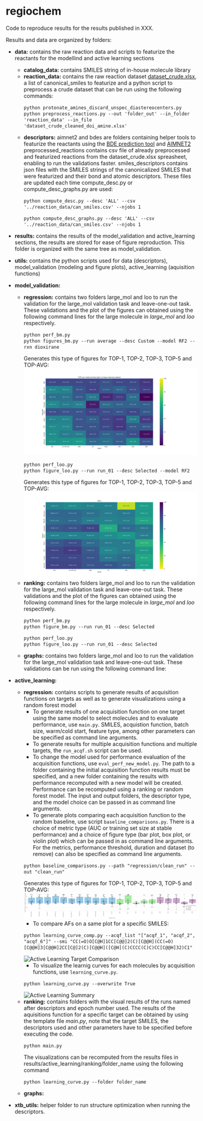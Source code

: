 # regiochem

Code to reproduce results for the results published in XXX.

Results and data are organized by folders:

 - **data:**     contains the raw reaction data and scripts to featurize the reactants for the modellind and active learning sections
     - **catalog_data:** contains SMILES string of in-house molecule library
     - **reaction_data:** contains the raw reaction dataset [dataset_crude.xlsx](https://github.com/ReismanLab/regiochem/blob/main/data/reaction_data/dataset_crude.xlsx), a list of canonical_smiles to featurize and a python script to preprocess a crude dataset that can be run using the following commands:
       ```
       python protonate_amines_discard_unspec_diastereocenters.py
       python preprocess_reactions.py --out 'folder_out' --in_folder 'reaction_data' --in_file 'dataset_crude_cleaned_doi_amine.xlsx'
       ```
     - **descriptors:**
           aimnet2 and bdes are folders containing helper tools to featurize the reactants using the [BDE prediction tool](https://github.com/patonlab/BDE-db2) and [AIMNET2](https://github.com/isayevlab/AIMNet2)
           preprocessed_reactions contains csv file of already preprocessed and featurized reactions from the dataset_crude.xlsx spreasheet, enabling to run the validations faster.
           smiles_descriptors contains json files with the SMILES strings of the canonicalized SMILES that were featurized and their bond and atomic descriptors. These files are updated each time compute_desc.py or compute_desc_graphs.py are used:
       ```
       python compute_desc.py --desc 'ALL' --csv '../reaction_data/can_smiles.csv' --njobs 1
       ```
       ```
       python compute_desc_graphs.py --desc 'ALL' --csv '../reaction_data/can_smiles.csv' --njobs 1
       ```    
 - **results:**  contains the results of the model_validation and active_learning sections, the results are stored for ease of figure reproduction. This folder is organized with the same tree as model_validation.
   
 - **utils:**    contains the python scripts used for data (descriptors), model_validation (modeling and figure plots), active_learning (aquisition functions)
   
 - **model_validation:**
     - **regression:**    contains two folders large_mol and loo to run the validation for the large_mol validation task and leave-one-out task. These validations and the plot of the figures can obtained using the following command lines for the large molecule in *large_mol* and *loo* respectively. 
       ```
       python perf_bm.py
       python figures_bm.py --run average --desc Custom --model RF2 --rxn dioxirane
       ```
       Generates this type of figures for TOP-1, TOP-2, TOP-3, TOP-5 and TOP-AVG:
       ![TOP-1 for the predictions on large molecules](model_validation/regression/large_mol/dioxirane/average/heatmap_top1.png)
       ```
       python perf_loo.py
       python figure_loo.py --run run_01 --desc Selected --model RF2
       ```
       Generates this type of figures for TOP-1, TOP-2, TOP-3, TOP-5 and TOP-AVG:
       ![TOP-1 for the predictions on loo](model_validation/regression/loo/dioxirane/average/heatmap_TOP-1.png)
     - **ranking:**       contains two folders large_mol and loo to run the validation for the large_mol validation task and leave-one-out task. These validations and the plot of the figures can obtained using the following command lines for the large molecule in *large_mol* and *loo* respectively. 
       ```
       python perf_bm.py
       python figure_bm.py --run run_01 --desc Selected
       ```
       ```
       python perf_loo.py
       python figure_loo.py --run run_01 --desc Selected
       ```    
     - **graphs:**        contains two folders large_mol and loo to run the validation for the large_mol validation task and leave-one-out task. These validations can be run using the following command line:
       
 - **active_learning:**
     - **regression:** contains scripts to generate results of acquisition functions on targets as well as to generate visualizations using a random forest model
         - To generate results of one acquisition function on one target using the same model to select molecules and to evaluate performance, use ```main.py```. SMILES, acquistion function, batch size, warm/cold start, feature type, among other parameters can be specified as command line arguments.
         - To generate results for multiple acquisition functions and multiple targets, the ```run_acqf.sh``` script can be used.
         - To change the model used for performance evaluation of the acquisition functions, use ```eval_perf_new_model.py```. The path to a folder containing the initial acquisition function results must be specified, and a new folder containing the results with performance recomputed with a new model will be created. Performance can be recomputed using a ranking or random forest model. The input and output folders, the descriptor type, and the model choice can be passed in as command line arguments.
         - To generate plots comparing each acquisition function to the random baseline, use script ```baseline_comparisons.py```. There is a choice of metric type (AUC or training set size at stable performance) and a choice of figure type (bar plot, box plot, or violin plot) which can be passed in as command line arguments. For the metrics, performance threshold, duration and dataset (to remove) can also be specified as command line arguments.
       ```
       python baseline_comparisons.py --path "regression/clean_run" --out "clean_run"
       ```
       Generates this type of figures for TOP-1, TOP-2, TOP-3, TOP-5 and TOP-AVG:
       ![Random Baseline Comparison](active_learning/regression/clean_run/standard_dist_clust-all_metric-SSP_disttype-box.png)
         - To compare AFs on a same plot for a specific SMILES:
       ```
       python learning_curve_comp.py --acqf_list "["acqf_1", "acqf_2", "acqf_6"]" --smi "CC(=O)O[C@H]1CC[C@@]2(C)[C@@H](CC(=O)[C@@H]3[C@@H]2CC[C@]2(C)[C@@H]([C@H](C)CCCC(C)C)CC[C@@H]32)C1"
       ```
       ![Active Learning Target Comparison](active_learning/regression/clean_run/lc_comp_tmp.png)      
         - To visualize the learnig curves for each molecules by acquisition functions, use ```learning_curve.py```.
       ```
       python learning_curve.py --overwrite True
       ```
       ![Active Learning Summary](active_learning/regression/clean_run/summary_5_CC(=O)O[C@H]1CC[C@@]2(C)[C@@H](CC(=O)[C@@H]3[C@@H]2CC[C@]2(C)[C@@H]([C@H](C)CCCC(C)C)CC[C@@H]32)C1.png) 
     - **ranking:**       contains folders with the visual results of the runs named after descriptors and epoch number used.
The results of the aquisitions function for a specific target can be obtained by using the template file *main.py*, note that the target SMILES, the descriptors used and other parameters have to be specified before executing the code.
       ```
       python main.py
       ```
       The visualizations can be recomputed from the results files in results/active_learning/ranking/folder_name using the following command
       ```
       python learning_curve.py --folder folder_name 
       ```  
     - **graphs:**        

 - **xtb_utils:**  helper folder to run structure optimization when running the descriptors.
